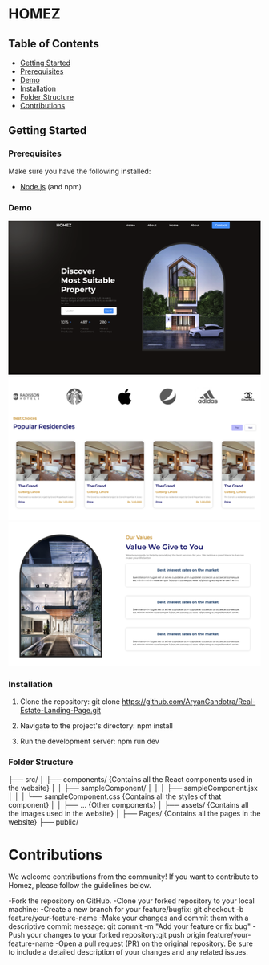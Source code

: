 # HOMEZ

## Table of Contents

- [Getting Started](#getting-started)
- [Prerequisites](#prerequisites)
- [Demo](#Demo)
- [Installation](#installation)
- [Folder Structure](#folder-structure)
- [Contributions](#contributions)

## Getting Started

### Prerequisites

Make sure you have the following installed:

- [Node.js](https://nodejs.org/) (and npm)

### Demo
![](https://github.com/AryanGandotra/Real-Estate-Landing-Page/blob/main/Demo/Demo1.png)
![](https://github.com/AryanGandotra/Real-Estate-Landing-Page/blob/main/Demo/Demo2.png)
![](https://github.com/AryanGandotra/Real-Estate-Landing-Page/blob/main/Demo/Demo3.png)

### Installation

1. Clone the repository: git clone https://github.com/AryanGandotra/Real-Estate-Landing-Page.git

2. Navigate to the project's directory: npm install

3. Run the development server: npm run dev

### Folder Structure

├── src/
│ ├── components/ {Contains all the React components used in the website}
│ │ ├── sampleComponent/
│ │ │ ├── sampleComponent.jsx
│ │ │ └── sampleComponent.css {Contains all the styles of that component}
│ │ ├── ... {Other components}
│ ├── assets/ {Contains all the images used in the website}
│ ├── Pages/ {Contains all the pages in the website}
├── public/



# Contributions
We welcome contributions from the community! If you want to contribute to Homez, please follow the guidelines below.

-Fork the repository on GitHub.
-Clone your forked repository to your local machine:
-Create a new branch for your feature/bugfix: git checkout -b feature/your-feature-name
-Make your changes and commit them with a descriptive commit message: git commit -m "Add your feature or fix bug"
-Push your changes to your forked repository:git push origin feature/your-feature-name
-Open a pull request (PR) on the original repository. Be sure to include a detailed description of your changes and any related issues.
